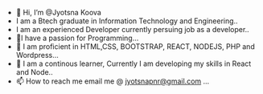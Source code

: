 - 👋 Hi, I’m @Jyotsna Koova
- I am a Btech graduate in Information Technology and Engineering..
- I am an experienced Developer currently persuing job as a developer..
- 👀I have a passion for Programming...
- 🌱 I am proficient in HTML,CSS, BOOTSTRAP, REACT, NODEJS, PHP and Wordpress...
- 💞️ I am a continous learner, Currently I am developing my skills in React and Node..
- 📫 How to reach me email me @ jyotsnapnr@gmail.com ...

<!---
Jyotsnapnr/Jyotsnapnr is a ✨ special ✨ repository because its `README.md` (this file) appears on your GitHub profile.
You can click the Preview link to take a look at your changes.
--->
